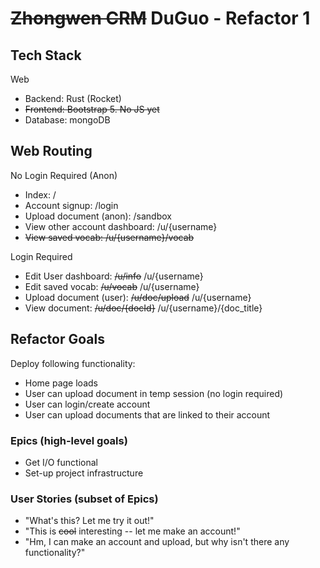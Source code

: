 # ~~Zhongwen CRM~~ DuGuo - Refactor 1

## Tech Stack
Web
- Backend: Rust (Rocket)
- ~~Frontend: Bootstrap 5. No JS yet~~
- Database: mongoDB

## Web Routing

No Login Required (Anon)
- Index: /
- Account signup: /login
- Upload document (anon): /sandbox
- View other account dashboard: /u/{username}
- ~~View saved vocab: /u/{username}/vocab~~

Login Required
- Edit User dashboard: ~~/u/info~~ /u/{username}
- Edit saved vocab: ~~/u/vocab~~ /u/{username}
- Upload document (user): ~~/u/doc/upload~~ /u/{username}
- View document: ~~/u/doc/{docId}~~ /u/{username}/{doc_title}

## Refactor Goals
Deploy following functionality:
- Home page loads
- User can upload document in temp session (no login required)
- User can login/create account
- User can upload documents that are linked to their account

### Epics (high-level goals)
- Get I/O functional
- Set-up project infrastructure

### User Stories (subset of Epics)
- "What's this? Let me try it out!"
- "This is ~~cool~~ interesting -- let me make an account!"
- "Hm, I can make an account and upload, but why isn't there any functionality?"
